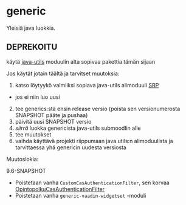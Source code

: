 # generic

Yleisiä java luokkia.

## DEPREKOITU

käytä [java-utils](https://github.com/Opetushallitus/java-utils) moduulin alta sopivaa pakettia tämän sijaan

Jos käytät jotain täältä ja tarvitset muutoksia:

1. katso löytyykö valmiiksi sopiava java-utils alimoduuli [SRP](https://en.wikipedia.org/wiki/Single_responsibility_principle)
 * jos ei niin luo uusi
2. tee generics:stä ensin release versio (poista sen versionumerosta SNAPSHOT pääte ja pushaa)
2. päivitä uusi SNAPSHOT versio
3. *siirrä* luokka genericista java-utils submoodlin alle
4. tee muutokset
5. vaihda käyttävä projekti riippumaan java.utils:n alimoduulista ja tarvittaessa yhä genericin uudesta versiosta

Muutoslokia:

9.6-SNAPSHOT

* Poistetaan vanha `CustomCasAuthenticationFilter`, sen korvaa [OpintopolkuCasAuthenticationFilter](https://github.com/Opetushallitus/java-utils/blob/5d90fbf956f9b530770fadeff1dcc72937e52dc5/opintopolku-cas-servlet-filter/src/main/java/fi/vm/sade/java_utils/security/OpintopolkuCasAuthenticationFilter.java)
* Poistetaan vanha `generic-vaadin-widgetset` -moduli

